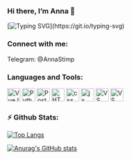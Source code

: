 <h3>Hi there, I’m Anna 👋</h3>

[![Typing SVG](https://readme-typing-svg.herokuapp.com?font=&size=25&duration=4000&color=DA69AC&vCenter=true&width=1000&height=50&lines=%F0%9F%94%AD+I'm+a+professional+Frontend+Web+Developer+and+beginner+Data+Analyst!)](https://git.io/typing-svg)

<h3 margin="0 0 5px 0">Connect with me:</h3>
<p>Telegram: @AnnaStimp</p>

<h3 margin="10px 0 5px 0">Languages and Tools:</h3>
<div>
        <a href="https://vuejs.org/index.html"><img width="30px" height="30px" src="https://upload.wikimedia.org/wikipedia/commons/thumb/9/95/Vue.js_Logo_2.svg/2367px-Vue.js_Logo_2.svg.png" alt="VueJs"></a>
        <a href="https://www.python.org/community/logos/"><img width="30px" height="30px" src="https://upload.wikimedia.org/wikipedia/commons/thumb/c/c3/Python-logo-notext.svg/2048px-Python-logo-notext.svg.png" alt="Python"></a>
  <a href="https://www.postgresql.org/"><img width="30px" height="30px" src="https://upload.wikimedia.org/wikipedia/commons/thumb/2/29/Postgresql_elephant.svg/640px-Postgresql_elephant.svg.png" alt="PostgreeSQL"></a>
  <img width="30px" height="30px" src="https://www.w3.org/html/logo/downloads/HTML5_Badge_512.png" alt="HTML">
        <img width="30px" height="30px" src="https://upload.wikimedia.org/wikipedia/commons/thumb/6/62/CSS3_logo.svg/800px-CSS3_logo.svg.png" alt="css">
        <img width="30px" height="30px" src="https://cdn.worldvectorlogo.com/logos/javascript-1.svg" alt="js">
        <a href="https://code.visualstudio.com/"><img width="30px" height="30px" src="https://seeklogo.com/images/V/visual-studio-code-logo-284BC24C39-seeklogo.com.png" alt="VS Code"></a>
        <a href="https://ubuntu.com/"><img width="30px" height="30px" src="https://upload.wikimedia.org/wikipedia/commons/thumb/a/ab/Logo-ubuntu_cof-orange-hex.svg/1200px-Logo-ubuntu_cof-orange-hex.svg.png" alt="VS Code"></a>
    </div>

<h3 margin="10px 0 5px 0">⚡ Github Stats:</h3>

[![Top Langs](https://github-readme-stats.vercel.app/api/top-langs/?username=AnnaStimp&layout=compact&theme=omni&hide=scss,css)](https://github.com/anuraghazra/github-readme-stats)

[![Anurag's GitHub stats](https://github-readme-stats.vercel.app/api?username=AnnaStimp&theme=omni)](https://github.com/anuraghazra/github-readme-stats)

<!--
**AnnaStimp/AnnaStimp** is a ✨ _special_ ✨ repository because its `README.md` (this file) appears on your GitHub profile.

Here are some ideas to get you started:

- 🔭 I’m currently working on ...
- 🌱 I’m currently learning ...
- 👯 I’m looking to collaborate on ...
- 🤔 I’m looking for help with ...
- 💬 Ask me about ...
- 📫 How to reach me: ...
- 😄 Pronouns: ...
- ⚡ Fun fact: ...
-->
